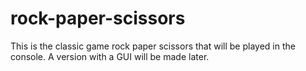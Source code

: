 # rock-paper-scissors

This is the classic game rock paper scissors that will be played in the console. A version with a GUI will be made later.